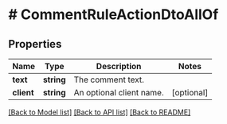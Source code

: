 # # CommentRuleActionDtoAllOf

## Properties

Name | Type | Description | Notes
------------ | ------------- | ------------- | -------------
**text** | **string** | The comment text. |
**client** | **string** | An optional client name. | [optional]

[[Back to Model list]](../../README.md#models) [[Back to API list]](../../README.md#endpoints) [[Back to README]](../../README.md)

